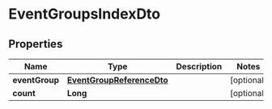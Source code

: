 # EventGroupsIndexDto

## Properties
Name | Type | Description | Notes
------------ | ------------- | ------------- | -------------
**eventGroup** | [**EventGroupReferenceDto**](EventGroupReferenceDto.md) |  |  [optional]
**count** | **Long** |  |  [optional]
